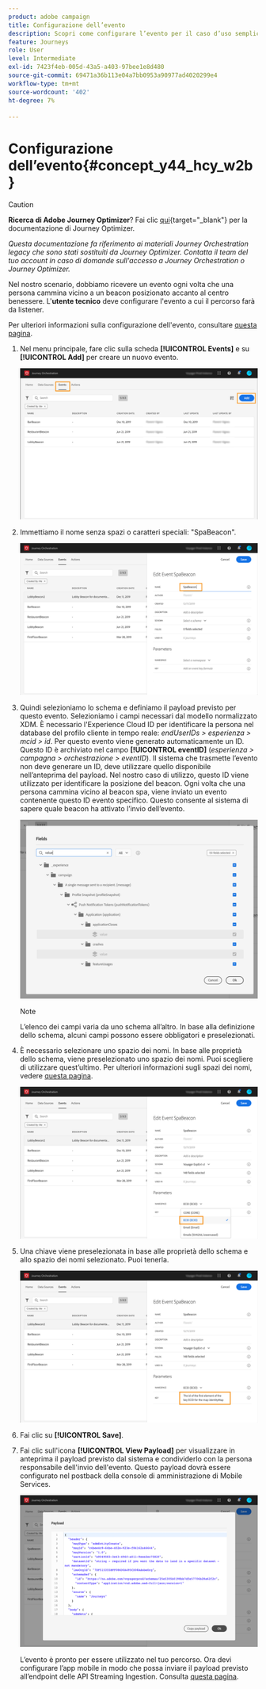 ```yaml
---
product: adobe campaign
title: Configurazione dell’evento
description: Scopri come configurare l’evento per il caso d’uso semplice del percorso
feature: Journeys
role: User
level: Intermediate
exl-id: 7423f4eb-005d-43a5-a403-97bee1e8d480
source-git-commit: 69471a36b113e04a7bb0953a90977ad4020299e4
workflow-type: tm+mt
source-wordcount: '402'
ht-degree: 7%

---
```


# Configurazione dell’evento{#concept_y44_hcy_w2b}


>[!CAUTION]
>
>**Ricerca di Adobe Journey Optimizer**? Fai clic [qui](https://experienceleague.adobe.com/it/docs/journey-optimizer/using/ajo-home){target="_blank"} per la documentazione di Journey Optimizer.
>
>
>_Questa documentazione fa riferimento ai materiali Journey Orchestration legacy che sono stati sostituiti da Journey Optimizer. Contatta il team del tuo account in caso di domande sull&#39;accesso a Journey Orchestration o Journey Optimizer._


Nel nostro scenario, dobbiamo ricevere un evento ogni volta che una persona cammina vicino a un beacon posizionato accanto al centro benessere. L&#39;**utente tecnico** deve configurare l&#39;evento a cui il percorso farà da listener.

Per ulteriori informazioni sulla configurazione dell&#39;evento, consultare [questa pagina](../event/about-events.md).

1. Nel menu principale, fare clic sulla scheda **[!UICONTROL Events]** e su **[!UICONTROL Add]** per creare un nuovo evento.

   ![](../assets/journeyuc1_1.png)

1. Immettiamo il nome senza spazi o caratteri speciali: &quot;SpaBeacon&quot;.

   ![](../assets/journeyuc1_2.png)

1. Quindi selezioniamo lo schema e definiamo il payload previsto per questo evento. Selezioniamo i campi necessari dal modello normalizzato XDM. È necessario l&#39;Experience Cloud ID per identificare la persona nel database del profilo cliente in tempo reale: _endUserIDs > esperienza > mcid > id_. Per questo evento viene generato automaticamente un ID. Questo ID è archiviato nel campo **[!UICONTROL eventID]** (_esperienza > campagna > orchestrazione > eventID_). Il sistema che trasmette l’evento non deve generare un ID, deve utilizzare quello disponibile nell’anteprima del payload. Nel nostro caso di utilizzo, questo ID viene utilizzato per identificare la posizione del beacon. Ogni volta che una persona cammina vicino al beacon spa, viene inviato un evento contenente questo ID evento specifico. Questo consente al sistema di sapere quale beacon ha attivato l’invio dell’evento.

   ![](../assets/journeyuc1_3.png)

   >[!NOTE]
   >
   >L’elenco dei campi varia da uno schema all’altro. In base alla definizione dello schema, alcuni campi possono essere obbligatori e preselezionati.

1. È necessario selezionare uno spazio dei nomi. In base alle proprietà dello schema, viene preselezionato uno spazio dei nomi. Puoi scegliere di utilizzare quest’ultimo. Per ulteriori informazioni sugli spazi dei nomi, vedere [questa pagina](../event/selecting-the-namespace.md).

   ![](../assets/journeyuc1_6.png)

1. Una chiave viene preselezionata in base alle proprietà dello schema e allo spazio dei nomi selezionato. Puoi tenerla.

   ![](../assets/journeyuc1_5.png)

1. Fai clic su **[!UICONTROL Save]**.

1. Fai clic sull&#39;icona **[!UICONTROL View Payload]** per visualizzare in anteprima il payload previsto dal sistema e condividerlo con la persona responsabile dell&#39;invio dell&#39;evento. Questo payload dovrà essere configurato nel postback della console di amministrazione di Mobile Services.

   ![](../assets/journeyuc1_7.png)

   L’evento è pronto per essere utilizzato nel tuo percorso. Ora devi configurare l’app mobile in modo che possa inviare il payload previsto all’endpoint delle API Streaming Ingestion. Consulta [questa pagina](../event/additional-steps-to-send-events-to-journey-orchestration.md).
